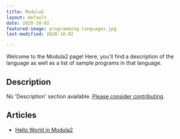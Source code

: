 ```yaml
---
title: Modula2
layout: default
date: 2020-10-02
featured-image: programming-languages.jpg
last-modified: 2020-10-02

---
```


Welcome to the Modula2 page! Here, you'll find a description of the language as well as a list of sample programs in that language.

## Description

No 'Description' section available. [Please consider contributing](https://github.com/TheRenegadeCoder/sample-programs-website).

## Articles

- [Hello World in Modula2](https://rzuckerm.github.io/sample-programs-website-copy/projects/hello-world/modula2)